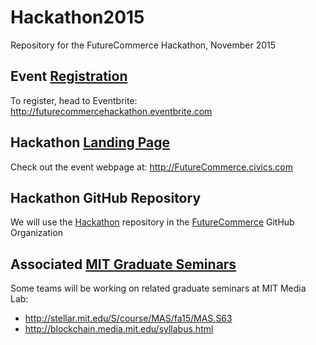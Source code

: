 # Hackathon2015
Repository for the FutureCommerce Hackathon, November 2015

## Event [Registration](http://futurecommercehackathon.eventbrite.com)
To register, head to Eventbrite: http://futurecommercehackathon.eventbrite.com

## Hackathon [Landing Page](http://FutureCommerce.civics.com)
Check out the event webpage at: http://FutureCommerce.civics.com 

## Hackathon GitHub Repository
We will use the [Hackathon](https://github.com/FutureCommerce/Hackathon) repository in the [FutureCommerce](https://github.com/FutureCommerce) GitHub Organization  

## Associated [MIT Graduate Seminars](http://stellar.mit.edu/S/course/MAS/fa15/MAS.S63)
Some teams will be working on related graduate seminars at MIT Media Lab: 
* http://stellar.mit.edu/S/course/MAS/fa15/MAS.S63 
* http://blockchain.media.mit.edu/syllabus.html
